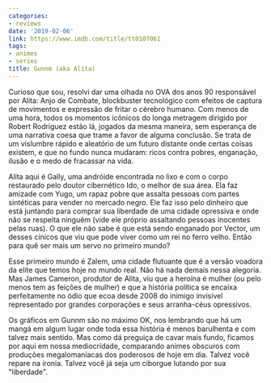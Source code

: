 ```yaml
---
categories:
- reviews
date: '2019-02-06'
link: https://www.imdb.com/title/tt0107061
tags:
- animes
- series
title: Gunnm (aka Alita)
---
```


Curioso que sou, resolvi dar uma olhada no OVA dos anos 90 responsável por Alita: Anjo de Combate, blockbuster tecnológico com efeitos de captura de movimentos e expressão de fritar o cérebro humano. Com menos de uma hora, todos os momentos icônicos do longa metragem dirigido por Robert Rodriguez estão lá, jogados da mesma maneira, sem esperança de uma narrativa coesa que trame a favor de alguma conclusão. Se trata de um vislumbre rápido e aleatório de um futuro distante onde certas coisas existem, e que no fundo nunca mudaram: ricos contra pobres, enganação, ilusão e o medo de fracassar na vida.

Alita aqui é Gally, uma andróide encontrada no lixo e com o corpo restaurado pelo doutor cibernético Ido, o melhor de sua área. Ela faz amizade com Yugo, um rapaz pobre que assalta pessoas com partes sintéticas para vender no mercado negro. Ele faz isso pelo dinheiro que está juntando para comprar sua liberdade de uma cidade opressiva e onde não se respeita ninguém (vide ele próprio assaltando pessoas inocentes pelas ruas). O que ele não sabe é que está sendo enganado por Vector, um desses cínicos que viu que pode viver como um rei no ferro velho. Então para quê ser mais um servo no primeiro mundo?

Esse primeiro mundo é Zalem, uma cidade flutuante que é a versão voadora da elite que temos hoje no mundo real. Não há nada demais nessa alegoria. Mas James Cameron, produtor de Alita, viu que a heroína é mulher (ou pelo menos tem as feições de mulher) e que a história política se encaixa perfeitamente no ódio que ecoa desde 2008 do inimigo invisível representado por grandes corporações e seus arranha-céus opressivos.

Os gráficos em Gunnm são no máximo OK, nos lembrando que há um mangá em algum lugar onde toda essa história é menos barulhenta e com talvez mais sentido. Mas como dá preguiça de cavar mais fundo, ficamos por aqui em nossa mediocridade, comparando animes obscuros com produções megalomaníacas dos poderosos de hoje em dia. Talvez você repare na ironia. Talvez você já seja um ciborgue lutando por sua "liberdade".

